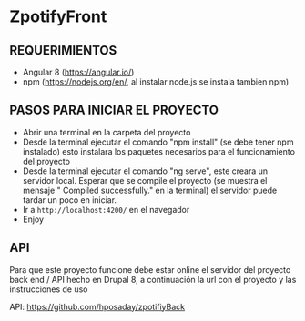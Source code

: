 # ZpotifyFront

## REQUERIMIENTOS

- Angular 8 (https://angular.io/)
- npm (https://nodejs.org/en/, al instalar node.js se instala tambien npm)

## PASOS PARA INICIAR EL PROYECTO

- Abrir una terminal en la carpeta del proyecto
- Desde la terminal ejecutar el comando "npm install" (se debe tener npm instalado) esto instalara los paquetes necesarios para el funcionamiento del proyecto
- Desde la terminal ejecutar el comando "ng serve", este creara un servidor local. Esperar que se compile el proyecto (se muestra el mensaje " Compiled successfully." en la terminal) el servidor puede tardar un poco en iniciar. 
- Ir a  `http://localhost:4200/` en el navegador 
- Enjoy

## API

Para que este proyecto funcione debe estar online el servidor del proyecto back end / API hecho en Drupal 8, a continuación la url con el proyecto y las instrucciones de uso

API: https://github.com/hposaday/zpotifiyBack
